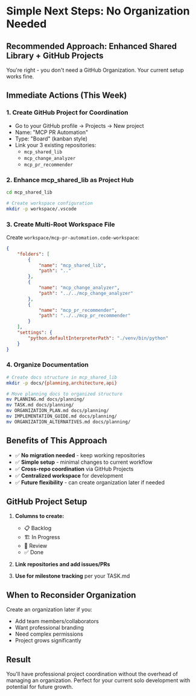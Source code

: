 # Simple Next Steps: No Organization Needed

## Recommended Approach: Enhanced Shared Library + GitHub Projects

You're right - you don't need a GitHub Organization. Your current setup works fine.

## Immediate Actions (This Week)

### 1. Create GitHub Project for Coordination
- Go to your GitHub profile → Projects → New project
- Name: "MCP PR Automation"
- Type: "Board" (kanban style)
- Link your 3 existing repositories:
  - `mcp_shared_lib`
  - `mcp_change_analyzer` 
  - `mcp_pr_recommender`

### 2. Enhance mcp_shared_lib as Project Hub

```bash
cd mcp_shared_lib

# Create workspace configuration
mkdir -p workspace/.vscode
```

### 3. Create Multi-Root Workspace File
Create `workspace/mcp-pr-automation.code-workspace`:

```json
{
    "folders": [
        {
            "name": "mcp_shared_lib",
            "path": ".."
        },
        {
            "name": "mcp_change_analyzer",
            "path": "../../mcp_change_analyzer"
        },
        {
            "name": "mcp_pr_recommender", 
            "path": "../../mcp_pr_recommender"
        }
    ],
    "settings": {
        "python.defaultInterpreterPath": "./venv/bin/python"
    }
}
```

### 4. Organize Documentation
```bash
# Create docs structure in mcp_shared_lib
mkdir -p docs/{planning,architecture,api}

# Move planning docs to organized structure
mv PLANNING.md docs/planning/
mv TASK.md docs/planning/
mv ORGANIZATION_PLAN.md docs/planning/
mv IMPLEMENTATION_GUIDE.md docs/planning/
mv ORGANIZATION_ALTERNATIVES.md docs/planning/
```

## Benefits of This Approach

- ✅ **No migration needed** - keep working repositories
- ✅ **Simple setup** - minimal changes to current workflow
- ✅ **Cross-repo coordination** via GitHub Projects
- ✅ **Centralized workspace** for development
- ✅ **Future flexibility** - can create organization later if needed

## GitHub Project Setup

1. **Columns to create:**
   - 📋 Backlog
   - 🏗️ In Progress  
   - 👀 Review
   - ✅ Done

2. **Link repositories and add issues/PRs**
3. **Use for milestone tracking** per your TASK.md

## When to Reconsider Organization

Create an organization later if you:
- Add team members/collaborators
- Want professional branding
- Need complex permissions
- Project grows significantly

## Result

You'll have professional project coordination without the overhead of managing an organization. Perfect for your current solo development with potential for future growth.
